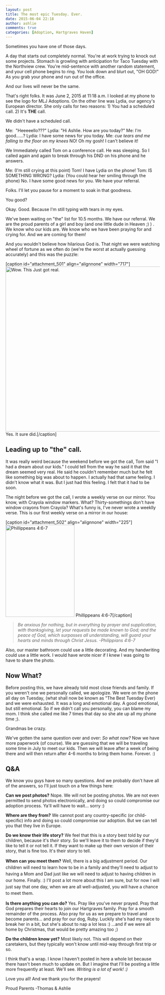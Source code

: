 ```yaml
---
layout: post
title: The most epic Tuesday. Ever.
date: 2015-06-04 22:18
author: ashlie
comments: true
categories: [Adoption, Hartgraves Haven]
---
```

Sometimes you have one of those days.

A day that starts out completely normal. You're at work trying to knock out some projects. Stomach is growling with anticipation for Taco Tuesday with the Northview crew. You're mid-sentence with another random statement, and your cell phone begins to ring. You look down and blurt out, "OH GOD!" As you grab your phone and run out of the office.

And our lives will never be the same.

That's right folks. It was June 2, 2015 at 11:18 a.m. I looked at my phone to see the logo for MLJ Adoptions. On the other line was Lydia, our agency's European director. She only calls for two reasons: 1) You had a scheduled call. 2) It's <strong>THE</strong> call.

We didn't have a scheduled call.

Me:  "Heeeeello???"
Lydia: "Hi Ashlie. How are you today?"
Me: I'm good......?
Lydia: I have some news for you today.
Me: *cue tears and me falling to the floor on my knees* NO! Oh my gosh! I can't believe it!

We Immediately called Tom on a conference call. He was sleeping. So I called again and again to break through his DND on his phone and he answers.

Me: (I'm still crying at this point) Tom! I have Lydia on the phone!
Tom: IS SOMETHING WRONG?
Lydia: (You could hear her smiling through the phone) No. I have some good news for you. We have your referral.

Folks. I'll let you pause for a moment to soak in that goodness.

You good?

Okay. Good. Because I'm still typing with tears in my eyes.

We've been waiting on "the" list for 10.5 months. We have our referral. We are the proud parents of a girl and boy (and one little dude in Heaven ;) ) . We know who our kids are. We know who we have been praying for and crying for. And we are coming for them!

And you wouldn't believe how hilarious God is. That night we were watching wheel of fortune as we often do (we're the worst at actually guessing accurately) and this was the puzzle:

[caption id="attachment_501" align="alignnone" width="717"]<a href="http://hartgraveshaven.com/wp-content/uploads/2015/06/IMG_3339.jpg"><img class=" wp-image-501 " alt="Wow. This Just got real." src="http://hartgraveshaven.com/wp-content/uploads/2015/06/IMG_3339-1024x768.jpg" width="717" height="538" /></a> Yes. It sure did.[/caption]
<h2>Leading up to "the" call.</h2>
It was really weird because the weekend before we got the call, Tom said "I had a dream about our kids." I could tell from the way he said it that the dream seemed very real. He said he couldn't remember much but he felt like something big was about to happen. I actually had that same feeling. I didn't know what it was. But I just had this feeling. I felt that it had to be soon.

The night before we got the call, I wrote a weekly verse on our mirror. You know, with Crayola window markers. What? Thirty-somethings don't have window crayons from Crayola? What's funny is, I've never wrote a weeklly verse. This is our first weekly verse on a mirror in our house:

[caption id="attachment_502" align="alignnone" width="225"]<a href="http://hartgraveshaven.com/wp-content/uploads/2015/06/IMG_3344.jpg"><img class="size-medium wp-image-502" alt="Phillippeans 4:6-7" src="http://hartgraveshaven.com/wp-content/uploads/2015/06/IMG_3344-e1433338432755-225x300.jpg" width="225" height="300" /></a> Phillippeans 4:6-7[/caption]
<blockquote><em>Be anxious for nothing, but in everything by prayer and supplication, with thanksgiving, let your requests be made known to God; and the peace of God, which surpasses all understanding, will guard your hearts and minds through Christ Jesus. -Philippians 4:6-7</em></blockquote>
Also, our master bathroom could use a little decorating. And my handwriting could use a little work. I would have wrote nicer if I knew I was going to have to share the photo.
<h2>Now What?</h2>
Before posting this, we have already told most close friends and family. If you weren't one we personally called, we apologize. We were on the phone all day on Tuesday, (what shall now be known as "The Best Tuesday Ever) and we were exhausted. It was a long and emotional day. A good emotional, but still emotional. So if we didn't call you personally, you can blame my mom. I think she called me like 7 times that day so she ate up all my phone time ;).

Grandmas be crazy.

We've gotten the same question over and over: <em>So what now?</em> Now we have more paperwork (of course). We are guessing that we will be traveling some time in July to meet our kids. Then we will leave after a week of being there and will then return after 4-6 months to bring them home. Forever. :)
<h2>Q&amp;A</h2>
We know you guys have so many questions. And we probably don't have all of the answers, so I'll just touch on a few things here:

<strong>Can we post photos?</strong> Nope. We will not be posting photos. We are not even permitted to send photos electronically, and doing so could compromise our adoption process. Ya'll will have to wait... sorry :)

<strong>Where are they from?</strong> We cannot post any country-specific (or child-specific) info and doing so could compromise our adoption. But we can tell you that they live in Europe.

<strong>Do we know their life story?</strong> We feel that this is a story best told by our children, because it's <em>their</em> story. So we'll leave it to them to decide if they'd like to tell it or not tell it. If they want to make up their own version of their story, that is fine too. It's their story to tell.

<strong style="line-height: 1.5em;">When can you meet them?</strong><span style="line-height: 1.5em;"> Well, there is a big adjustment period. Our children will need to learn how to be in a family and they'll need to adjust to having a Mom and Dad just like we will need to adjust to having children in our home. Finally. :) I'll post a lot more about this I am sure, but for now I will just say that one day, when we are all well-adjusted, you will have a chance to meet them. </span>

<strong>Is there anything you can do?</strong> Yes. Pray like you've never prayed. Pray that God prepares their hearts to join our Hartgraves family. Pray for a smooth remainder of the process. Also pray for us as we prepare to travel and become parents... and pray for our dog, Ruby. Luckily she's had my niece to break her in a bit, but she's about to nap a lot less :) ...and if we were all home by Christmas, that would be pretty amazing too ;)

<strong>Do the children know yet?</strong> Most likely not. This will depend on their caretakers, but they typically won't know until mid-way through first trip or so.

I think that's a wrap. I know I haven't posted in here a whole lot because there hasn't been much to update on. But I imagine that I'll be posting a little more frequently at least. We'll see. <em>Writing is a lot of work! :) </em>

Love you all! And we thank you for the prayers!

Proud Parents
-Thomas &amp; Ashlie
